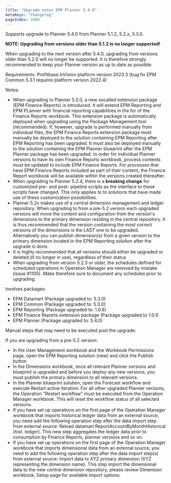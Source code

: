 ```yaml
---
title: "Upgrade notes EPM Planner 5.4.0"
metaKeys: "Changelog"
pageIndex: 1000
---
```


Supports upgrade to Planner 5.4.0 from Planner 5.1.2, 5.2.x, 5.3.0.

**NOTE: Upgrading from versions older than 5.1.2 is no longer supported!**

When upgrading to the next version after 5.4.0, upgrading from versions older than 5.2.0 will no longer be supported. It is therefore strongly recommended to keep your Planner version as up to date as possible.

Requirements: Profitbase InVision platform version 2023.3 (bug fix EPM Common 5.3.1 requires platform version 2022.4)

Notes:
- When upgrading to Planner 5.3.0, a new socalled extension package (EPM Finance Reports) is introduced. It will extend EPM Reporting and EPM PLanner with financial reporting capabilities in the for of the Finance Reports workbook. This extension package is automatically deployed when upgrading using the Package Management tool (recommended). If, however, upgrade is performed manually from individual files, the EPM Finance Reports extension package must manually be deployed to the solution containing EPM Reporting after EPM Reporting has been upgraded. It must also be deployed manually to the solution containing the EPM Planner blueprint after the EPM Planner package has been upgraded. In order for individual Planner versions to have its own Finance Reports workbook, process contents must be updated to include EPM Finance Reports. For processes that have EPM Finance Reports included as part of their content, the Finance Report workbook will be available within the versions created thereafter.
- When upgrading to Planner 5.2.4, there is a **breaking change** for customized pre- and post- pipeline scripts as the interface to these scripts have changed. This only applies to to solutions that have made use of these customization possibilities.
- Planner 5.2x makes use of a central dimension management and ledger repository. When upgrading to from a pre-5.2 version each upgraded versions will move the content and configuration from the version's dimensions to the primary dimension residing in the central repository.
It is thus recommended that the version containing the most correct versions of the dimensions is the LAST one to be upgraded. Alternatively you can publish dimension(s) from a given version to the primary dimension located in the EPM Reporting solution after the upgrade is done.
- It is highly recommended that all versions should either be upgraded or deleted (if no longer in use), regardless of their status
- When upgrading from version 5.2.3 or older, the schedules defined for scheduled operations in Operation Manager are removed by mistake (issue #1105). Make therefore sure to document any schedules prior to upgrading.

Involves packages:
- EPM Datamart (Package upgraded to: 5.3.0)
- EPM Common (Package upgraded to: 5.3.0)
- EPM Reporting (Package upgraded to: 1.0.6)
- EPM Finance Reports extension package (Package upgraded to 1.0.1)
- EPM Planner (Package upgraded to: 5.4.0)

Manual steps that may need to be executed post the upgrade:

If you are upgrading from a pre-5.2 version:
- In the User Management workbook and the Workbook Permissions page, open the EPM Reporting solution (new) and click the Publish button
- In the Dimensions workbook, once all relevant Planner versions and blueprint is upgraded and before you deploy any new versions, you must publish the primary dimension to all relevant versions.
- In the Planner blueprint solution, open the Forecast workflow and execute Restart active iteration. For all other upgraded Planner versions, the Operation "Restart workflow" must be executed from the Operation Manager workbook. This will reset the workflow status of all selected versions.
- If you have set up operations on the first page of the Operation Manager workbook that imports historical ledger data from an external source, you need add the following operation step after the data import step from external source: Reload datamart ReportAccountByMonthHistorical (hist. ledger). This new step aggregates the ledger data prior to consumption by Finance Reports, planner versions and so on.
- If you have set up operations on the first page of the Operation Manager workbook that imports dimensional data from an external source, you need to add the following operation step after the data import step(s) from external source: Import data to XYZ primary dimension (XYZ representing the dimension name). This step import the dimensional data to the new central dimension repository, please review Dimension workbook, Setup page for available import options.



